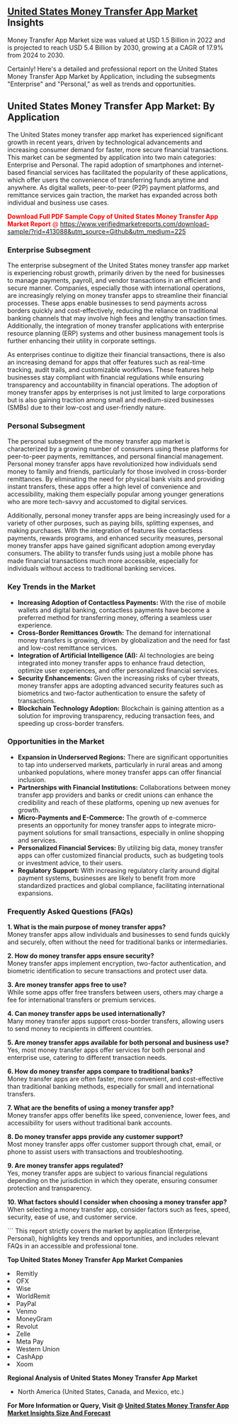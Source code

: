 <h2><a href="https://www.verifiedmarketreports.com/download-sample/?rid=413088&amp;utm_source=Github&amp;utm_medium=225" target="_blank">United States Money Transfer App Market</a> Insights</h2><p>Money Transfer App Market size was valued at USD 1.5 Billion in 2022 and is projected to reach USD 5.4 Billion by 2030, growing at a CAGR of 17.9% from 2024 to 2030.</p><p>Certainly! Here's a detailed and professional report on the United States Money Transfer App Market by Application, including the subsegments "Enterprise" and "Personal," as well as trends and opportunities. <h2>United States Money Transfer App Market: By Application</h2> <p>The United States money transfer app market has experienced significant growth in recent years, driven by technological advancements and increasing consumer demand for faster, more secure financial transactions. This market can be segmented by application into two main categories: Enterprise and Personal. The rapid adoption of smartphones and internet-based financial services has facilitated the popularity of these applications, which offer users the convenience of transferring funds anytime and anywhere. As digital wallets, peer-to-peer (P2P) payment platforms, and remittance services gain traction, the market has expanded across both individual and business use cases.</p> <p><p><span class=""><span style="color: #ff0000;"><strong>Download Full PDF Sample Copy of United States Money Transfer App Market Report</strong> @ </span><a href="https://www.verifiedmarketreports.com/download-sample/?rid=413088&amp;utm_source=Github&amp;utm_medium=225" target="_blank">https://www.verifiedmarketreports.com/download-sample/?rid=413088&amp;utm_source=Github&amp;utm_medium=225</a></span></p></p> <h3>Enterprise Subsegment</h3> <p>The enterprise subsegment of the United States money transfer app market is experiencing robust growth, primarily driven by the need for businesses to manage payments, payroll, and vendor transactions in an efficient and secure manner. Companies, especially those with international operations, are increasingly relying on money transfer apps to streamline their financial processes. These apps enable businesses to send payments across borders quickly and cost-effectively, reducing the reliance on traditional banking channels that may involve high fees and lengthy transaction times. Additionally, the integration of money transfer applications with enterprise resource planning (ERP) systems and other business management tools is further enhancing their utility in corporate settings.</p> <p>As enterprises continue to digitize their financial transactions, there is also an increasing demand for apps that offer features such as real-time tracking, audit trails, and customizable workflows. These features help businesses stay compliant with financial regulations while ensuring transparency and accountability in financial operations. The adoption of money transfer apps by enterprises is not just limited to large corporations but is also gaining traction among small and medium-sized businesses (SMBs) due to their low-cost and user-friendly nature.</p> <h3>Personal Subsegment</h3> <p>The personal subsegment of the money transfer app market is characterized by a growing number of consumers using these platforms for peer-to-peer payments, remittances, and personal financial management. Personal money transfer apps have revolutionized how individuals send money to family and friends, particularly for those involved in cross-border remittances. By eliminating the need for physical bank visits and providing instant transfers, these apps offer a high level of convenience and accessibility, making them especially popular among younger generations who are more tech-savvy and accustomed to digital services.</p> <p>Additionally, personal money transfer apps are being increasingly used for a variety of other purposes, such as paying bills, splitting expenses, and making purchases. With the integration of features like contactless payments, rewards programs, and enhanced security measures, personal money transfer apps have gained significant adoption among everyday consumers. The ability to transfer funds using just a mobile phone has made financial transactions much more accessible, especially for individuals without access to traditional banking services.</p> <h3>Key Trends in the Market</h3> <ul> <li><strong>Increasing Adoption of Contactless Payments:</strong> With the rise of mobile wallets and digital banking, contactless payments have become a preferred method for transferring money, offering a seamless user experience.</li> <li><strong>Cross-Border Remittances Growth:</strong> The demand for international money transfers is growing, driven by globalization and the need for fast and low-cost remittance services.</li> <li><strong>Integration of Artificial Intelligence (AI):</strong> AI technologies are being integrated into money transfer apps to enhance fraud detection, optimize user experiences, and offer personalized financial services.</li> <li><strong>Security Enhancements:</strong> Given the increasing risks of cyber threats, money transfer apps are adopting advanced security features such as biometrics and two-factor authentication to ensure the safety of transactions.</li> <li><strong>Blockchain Technology Adoption:</strong> Blockchain is gaining attention as a solution for improving transparency, reducing transaction fees, and speeding up cross-border transfers.</li> </ul> <h3>Opportunities in the Market</h3> <ul> <li><strong>Expansion in Underserved Regions:</strong> There are significant opportunities to tap into underserved markets, particularly in rural areas and among unbanked populations, where money transfer apps can offer financial inclusion.</li> <li><strong>Partnerships with Financial Institutions:</strong> Collaborations between money transfer app providers and banks or credit unions can enhance the credibility and reach of these platforms, opening up new avenues for growth.</li> <li><strong>Micro-Payments and E-Commerce:</strong> The growth of e-commerce presents an opportunity for money transfer apps to integrate micro-payment solutions for small transactions, especially in online shopping and services.</li> <li><strong>Personalized Financial Services:</strong> By utilizing big data, money transfer apps can offer customized financial products, such as budgeting tools or investment advice, to their users.</li> <li><strong>Regulatory Support:</strong> With increasing regulatory clarity around digital payment systems, businesses are likely to benefit from more standardized practices and global compliance, facilitating international expansions.</li> </ul> <h3>Frequently Asked Questions (FAQs)</h3> <p><strong>1. What is the main purpose of money transfer apps?</strong><br>Money transfer apps allow individuals and businesses to send funds quickly and securely, often without the need for traditional banks or intermediaries.</p> <p><strong>2. How do money transfer apps ensure security?</strong><br>Money transfer apps implement encryption, two-factor authentication, and biometric identification to secure transactions and protect user data.</p> <p><strong>3. Are money transfer apps free to use?</strong><br>While some apps offer free transfers between users, others may charge a fee for international transfers or premium services.</p> <p><strong>4. Can money transfer apps be used internationally?</strong><br>Many money transfer apps support cross-border transfers, allowing users to send money to recipients in different countries.</p> <p><strong>5. Are money transfer apps available for both personal and business use?</strong><br>Yes, most money transfer apps offer services for both personal and enterprise use, catering to different transaction needs.</p> <p><strong>6. How do money transfer apps compare to traditional banks?</strong><br>Money transfer apps are often faster, more convenient, and cost-effective than traditional banking methods, especially for small and international transfers.</p> <p><strong>7. What are the benefits of using a money transfer app?</strong><br>Money transfer apps offer benefits like speed, convenience, lower fees, and accessibility for users without traditional bank accounts.</p> <p><strong>8. Do money transfer apps provide any customer support?</strong><br>Most money transfer apps offer customer support through chat, email, or phone to assist users with transactions and troubleshooting.</p> <p><strong>9. Are money transfer apps regulated?</strong><br>Yes, money transfer apps are subject to various financial regulations depending on the jurisdiction in which they operate, ensuring consumer protection and transparency.</p> <p><strong>10. What factors should I consider when choosing a money transfer app?</strong><br>When selecting a money transfer app, consider factors such as fees, speed, security, ease of use, and customer service.</p> ``` This report strictly covers the market by application (Enterprise, Personal), highlights key trends and opportunities, and includes relevant FAQs in an accessible and professional tone.</p><p><strong>Top United States Money Transfer App Market Companies</strong></p><div data-test-id=""><p><li>Remitly</li><li> OFX</li><li> Wise</li><li> WorldRemit</li><li> PayPal</li><li> Venmo</li><li> MoneyGram</li><li> Revolut</li><li> Zelle</li><li> Meta Pay</li><li> Western Union</li><li> CashApp</li><li> Xoom</li></p><div><strong>Regional Analysis of&nbsp;United States Money Transfer App Market</strong></div><ul><li dir="ltr"><p dir="ltr">North America&nbsp;(United States, Canada, and Mexico, etc.)</p></li></ul><p><strong>For More Information or Query, Visit @&nbsp;</strong><strong><a href="https://www.verifiedmarketreports.com/product/money-transfer-app-market/?utm_source=Github&amp;utm_medium=225" target="_blank">United States Money Transfer App Market Insights Size And Forecast</a></strong></p></div>
